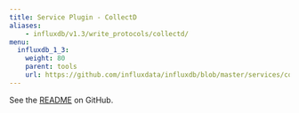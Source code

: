 ```yaml
---
title: Service Plugin - CollectD
aliases:
    - influxdb/v1.3/write_protocols/collectd/
menu:
  influxdb_1_3:
    weight: 80
    parent: tools
    url: https://github.com/influxdata/influxdb/blob/master/services/collectd/README.md
---
```


See the [README](https://github.com/influxdata/influxdb/blob/master/services/collectd/README.md) on GitHub.
